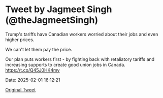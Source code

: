 # Tweet by Jagmeet Singh (@theJagmeetSingh)

Trump's tariffs have Canadian workers worried about their jobs and even higher prices.

We can't let them pay the price.

Our plan puts workers first - by fighting back with retaliatory tariffs and increasing supports to create good union jobs in Canada. https://t.co/Q45J0HK4mv

Date: 2025-02-01 16:12:21

[Original Tweet](https://x.com/theJagmeetSingh/status/1885722869914849502)
